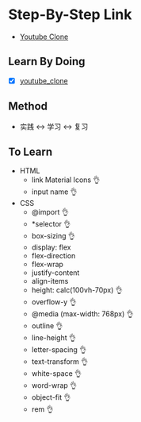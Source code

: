 # Step-By-Step Link
- [Youtube Clone](https://www.freecodecamp.org/news/how-to-build-a-website-with-html-and-css-step-by-step/)

## Learn By Doing
- [x] [youtube_clone](https://eryisan.github.io/youtube_clone/index.html)

## Method
- 实践 ↔ 学习 ↔ 复习

## To Learn 
- HTML
  - link Material Icons 👌
  - input name 👌
- CSS
  - @import 👌
  - *selector 👌
  - box-sizing 👌
  - display: flex
  - flex-direction
  - flex-wrap 
  - justify-content
  - align-items
  - height: calc(100vh-70px) 👌
  - overflow-y 👌
  - @media (max-width: 768px) 👌
  - outline 👌
  - line-height 👌
  - letter-spacing 👌
  - text-transform 👌
  - white-space 👌
  - word-wrap 👌
  - object-fit 👌
  - rem 👌 
